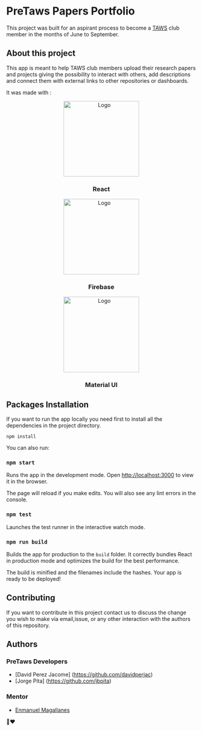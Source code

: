 
# PreTaws Papers Portfolio
This project was built for an aspirant process to become a [TAWS](https://www.taws.espol.edu.ec) club member in the months of June to September.


## About this project
This app is meant to help TAWS club members upload their research papers and projects giving the possibility to interact with others, add descriptions and connect them with external links to other repositories or dashboards.

It was made with : 

<p align="center">
  <a href="https://es.reactjs.org">
    <img src="https://upload.wikimedia.org/wikipedia/commons/thumb/4/47/React.svg/1200px-React.svg.png" alt="Logo" width="200" height="200">
  </a>

  <h3 align="center">React</h3>

  <p align="center">
  <a href="https://firebase.google.com">
    <img src="https://www.gstatic.com/devrel-devsite/prod/v1107947142dadf6449a2907ce0a39fab2989512ca62a8e88f40e576d91855aef/firebase/images/touchicon-180.png" alt="Logo" width="200" height="200">
  </a>

  <h3 align="center">Firebase</h3>

  <p align="center">
  <a href="https://mui.com/es/">
    <img src="https://cdn.worldvectorlogo.com/logos/material-ui-1.svg" alt="Logo" width="200" height="200">
  </a>

  <h3 align="center">Material UI</h3>


## Packages Installation
If you want to run the app locally you need first to install all the dependencies in the project directory.
```
npm install
```

You can also run:

### `npm start`

Runs the app in the development mode.
Open [http://localhost:3000](http://localhost:3000) to view it in the browser.

The page will reload if you make edits.
You will also see any lint errors in the console.

### `npm test`

Launches the test runner in the interactive watch mode.

### `npm run build`

Builds the app for production to the `build` folder.
It correctly bundles React in production mode and optimizes the build for the best performance.

The build is minified and the filenames include the hashes.
Your app is ready to be deployed!

## Contributing

If you want to contribute in this project contact us to discuss the change you wish to make via email,issue, or any other interaction with the authors of this repository.

## Authors

### PreTaws Developers
- [David Perez Jacome] (https://github.com/davidperjac)
- [Jorge Pita] (https://github.com/jbpita)

###  Mentor
- [Enmanuel Magallanes](https://github.com/enmanuel-mag)

🐢❤️

